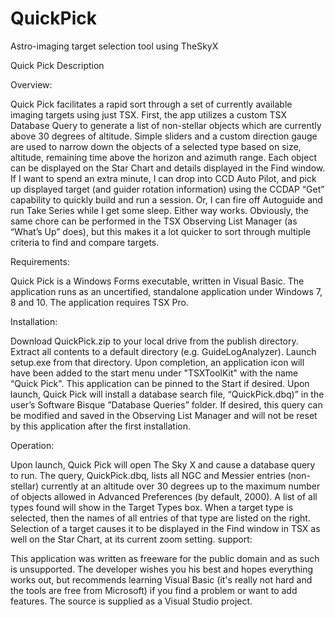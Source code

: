 # QuickPick

Astro-imaging target selection tool using TheSkyX

Quick Pick Description

Overview:
 
Quick Pick facilitates a rapid sort through a set of currently available imaging targets using just TSX.  First, the app utilizes a custom TSX Database Query to generate a list of non-stellar objects which are currently above 30 degrees of altitude.  Simple sliders and a custom direction gauge are used to narrow down the objects of a selected type based on size, altitude, remaining time above the horizon and azimuth range.  Each object can be displayed on the Star Chart and details displayed in the Find window.  If I want to spend an extra minute, I can drop into CCD Auto Pilot, and pick up displayed target (and guider rotation information) using the CCDAP “Get” capability to quickly build and run a session.  Or, I can fire off Autoguide and run Take Series while I get some sleep.  Either way works.  Obviously, the same chore can be performed in the TSX Observing List Manager (as “What’s Up” does), but this makes it a lot quicker to sort through multiple criteria to find and compare targets.

Requirements:  

Quick Pick is a Windows Forms executable, written in Visual Basic.  The application runs as an uncertified, standalone application under Windows 7, 8 and 10.  The application requires TSX Pro.

Installation:  

Download QuickPick.zip to your local drive from the publish directory. Extract all contents to a default directory (e.g. GuideLogAnalyzer). Launch setup.exe from that directory. Upon completion, an application icon will have been added to the start menu under "TSXToolKit" with the name “Quick Pick".  This application can be pinned to the Start if desired.  Upon launch, Quick Pick will install a database search file, “QuickPick.dbq)” in the user’s Software Bisque ”Database Queries” folder.  If desired, this query can be modified and saved in the Observing List Manager and will not be reset by this application after the first installation.  

Operation:  

Upon launch, Quick Pick will open The Sky X and cause a database query to run.  The query, QuickPick.dbq, lists all NGC and Messier entries (non-stellar) currently at an altitude over 30 degrees up to the maximum number of objects allowed in Advanced Preferences (by default, 2000).  A list of all types found will show in the Target Types box.  When a target type is selected, then the names of all entries of that type are listed on the right.  Selection of a target causes it to be displayed in the Find window in TSX as well on the Star Chart, at its current zoom setting.
support:  

This application was written as freeware for the public domain and as such is unsupported. The developer wishes you his best and hopes everything works out, but recommends learning Visual Basic (it's really not hard and the tools are free from Microsoft) if you find a problem or want to add features.  The source is supplied as a Visual Studio project.
